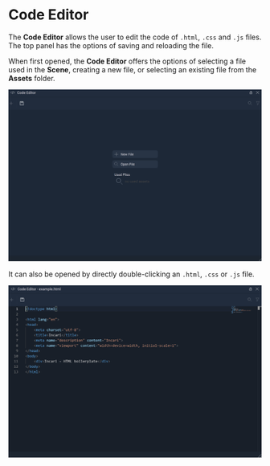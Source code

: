 # Code Editor

The **Code Editor** allows the user to edit the code of `.html`, `.css` and `.js` files. The top panel has the options of saving and reloading the file.

When first opened, the **Code Editor** offers the options of selecting a file used in the **Scene**, creating a new file, or selecting an existing file from the **Assets** folder.

![](../.gitbook/assets/codeeditorimage120232.png)

It can also be opened by directly double-clicking an `.html`, `.css` or `.js` file.

![](../.gitbook/assets/codeeditorimage220232.png)
